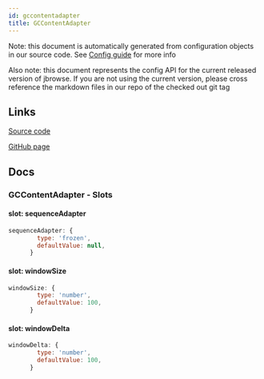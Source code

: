 ```yaml
---
id: gccontentadapter
title: GCContentAdapter
---
```


Note: this document is automatically generated from configuration objects in our
source code. See [Config guide](/docs/config_guide) for more info

Also note: this document represents the config API for the current released
version of jbrowse. If you are not using the current version, please cross
reference the markdown files in our repo of the checked out git tag

## Links

[Source code](https://github.com/GMOD/jbrowse-components/blob/main/plugins/gccontent/src/GCContentAdapter/configSchema.ts)

[GitHub page](https://github.com/GMOD/jbrowse-components/tree/main/website/docs/config/GCContentAdapter.md)

## Docs

### GCContentAdapter - Slots

#### slot: sequenceAdapter

```js
sequenceAdapter: {
        type: 'frozen',
        defaultValue: null,
      }
```

#### slot: windowSize

```js
windowSize: {
        type: 'number',
        defaultValue: 100,
      }
```

#### slot: windowDelta

```js
windowDelta: {
        type: 'number',
        defaultValue: 100,
      }
```

